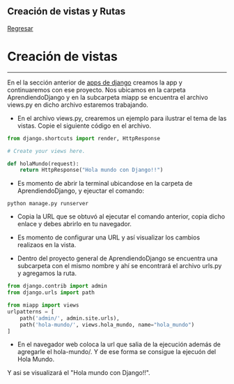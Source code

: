 ## Creación de vistas y Rutas

[Regresar](/CodingBootcampsESPOL-RDDW/)

Creación de vistas
===========

* * *

En el la sección anterior de [apps de django](./apps-Django.md) creamos la app y continuaremos con ese proyecto. Nos ubicamos en la carpeta AprendiendoDjango y en la subcarpeta miapp se encuentra el archivo views.py en dicho archivo estaremos trabajando. 

+ En el archivo views.py, crearemos un ejemplo para ilustrar el tema de las vistas. Copie el siguiente código en el archivo.

```python
from django.shortcuts import render, HttpResponse

# Create your views here.

def holaMundo(request):
    return HttpResponse("Hola mundo con Django!!")
```

+ Es momento de abrir la terminal ubicandose en la carpeta de AprendiendoDjango, y ejeuctar el comando:

```
python manage.py runserver
```

+ Copia la URL que se obtuvó al ejecutar el comando anterior, copia dicho enlace y debes abrirlo en tu navegador. 

+ Es momento de configurar una URL y así visualizar los cambios realizaos en la vista. 

+ Dentro del proyecto general de AprendiendoDjango se encuentra una subcarpeta con el mismo nombre y ahí se encontrará el archivo urls.py  y agregamos la ruta. 

```python
from django.contrib import admin
from django.urls import path

from miapp import views 
urlpatterns = [
    path('admin/', admin.site.urls),
    path('hola-mundo/', views.hola_mundo, name="hola_mundo")
]
```

+ En el navegador web coloca la url que salia de la ejecución además de agregarle el hola-mundo/. Y de ese forma se consigue la ejecuón del Hola Mundo. 

Y asi se visualizará el "Hola mundo con Django!!". 